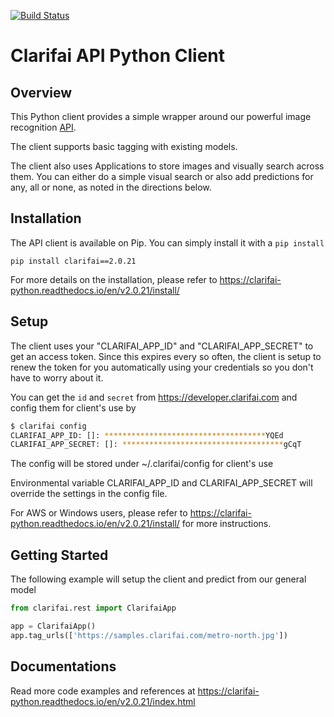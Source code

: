 
[![Build Status](https://travis-ci.org/Clarifai/clarifai-python.svg?branch=master)](https://travis-ci.org/Clarifai/clarifai-python)

Clarifai API Python Client
====================


Overview
---------------------
This Python client provides a simple wrapper around our powerful image recognition <a href="https://developer.clarifai.com">API</a>.

The client supports basic tagging with existing models.

The client also uses Applications to store images and visually search across them. You can either do
a simple visual search or also add predictions for any, all or none, as noted in the directions
below.


Installation
---------------------
The API client is available on Pip. You can simply install it with a `pip install`
```
pip install clarifai==2.0.21
```

For more details on the installation, please refer to https://clarifai-python.readthedocs.io/en/v2.0.21/install/

Setup
---------------------
The client uses your "CLARIFAI_APP_ID" and "CLARIFAI_APP_SECRET" to get an access token. Since this
expires every so often, the client is setup to renew the token for you automatically using your
credentials so you don't have to worry about it.

You can get the `id` and `secret` from https://developer.clarifai.com and config them for client's use by

```bash
$ clarifai config
CLARIFAI_APP_ID: []: ************************************YQEd
CLARIFAI_APP_SECRET: []: ************************************gCqT

```

The config will be stored under ~/.clarifai/config for client's use

Environmental variable CLARIFAI_APP_ID and CLARIFAI_APP_SECRET will override the settings in the config file.

For AWS or Windows users, please refer to https://clarifai-python.readthedocs.io/en/v2.0.21/install/ for more instructions.


Getting Started
---------------------
The following example will setup the client and predict from our general model
```python
from clarifai.rest import ClarifaiApp

app = ClarifaiApp()
app.tag_urls(['https://samples.clarifai.com/metro-north.jpg'])
```

Documentations
---------------------
Read more code examples and references at https://clarifai-python.readthedocs.io/en/v2.0.21/index.html

